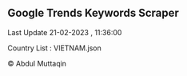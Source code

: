 

## Google Trends Keywords Scraper 
 
Last Update 21-02-2023 , 11:36:00

Country List :
VIETNAM.json



© Abdul Muttaqin 
